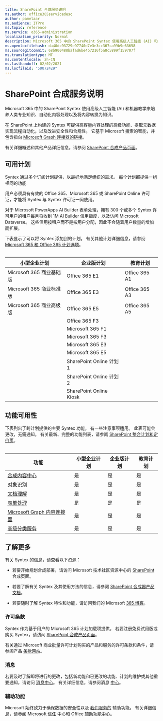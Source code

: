 ```yaml
---
title: SharePoint 合成服务说明
ms.author: office365servicedesc
author: pamelaar
ms.audience: ITPro
ms.topic: reference
ms.service: o365-administration
localization_priority: Normal
description: Microsoft 365 中的 SharePoint Syntex 使用高级人工智能 (AI) 和机器教学来培养人类专业知识、自动化内容处理以及将内容转换为知识。
ms.openlocfilehash: da40dc93729e97740d7e3e3cc367ca99b9e63658
ms.sourcegitcommit: 68b900488bafad6be4b7216f5a8c5899f159707f
ms.translationtype: MT
ms.contentlocale: zh-CN
ms.lasthandoff: 02/02/2021
ms.locfileid: "50072429"
---
```

# <a name="sharepoint-syntex-service-description"></a>SharePoint 合成服务说明 

Microsoft 365 中的 SharePoint Syntex 使用高级人工智能 (AI) 和机器教学来培养人类专业知识、自动化内容处理以及将内容转换为知识。

在 SharePoint 上构建的 Syntex 可提供高容量内容处理的高级功能、提取元数据实现流程自动化，以及改进安全性和合规性。 它基于 Microsoft 搜索的智能，并包含指向 [Microsoft Graph 连接器的链接](/microsoftsearch/connectors-overview)。

有关详细概述和其他产品详细信息，请参阅 [SharePoint 合成产品页面](https://aka.ms/sharepointsyntex)。

## <a name="available-plans"></a>可用计划

Syntex 通过多个订阅计划提供，以最好地满足组织的需求。 每个计划都提供一组相同的功能

用户必须具有有效的 Office 365、Microsoft 365 或 SharePoint Online 许可证，才能将 Syntex 与 Syntex 许可证一同使用。

对于 Microsoft PowerApps AI Builder 表单处理，拥有 300 个或多个 Syntex 许可用户的租户每月将收到 1M AI Builder 信用额度，以及访问 Microsoft Dataverse。 这些信用按租户而不是按用户分配，因此不会随着用户数量的增加而扩展。

下表显示了可以将 Syntex 添加到的计划。 有关其他计划详细信息，请参阅 [Microsoft 365 和 Office 365 计划选项](https://docs.microsoft.com/office365/servicedescriptions/office-365-platform-service-description/office-365-plan-options)。<br><br>


| 小型企业计划            | 企业版计划         | 教育计划     |
| ------------------------------- | ------------------------ | ------------------- |
| Microsoft 365 商业基础版    | Office 365 E1            | Office 365 A1       |
| Microsoft 365 商业标准版 | Office 365 E3            | Office 365 A3       |
| Microsoft 365 商业高级版  | Office 365 E5            | Office 365 A5       |
|                                 | Office 365 F3            |                     |
|                                 | Microsoft 365 F1         |                     |
|                                 | Microsoft 365 F3         |                     |
|                                 | Microsoft 365 E3         |                     |
|                                 | Microsoft 365 E5         |                     |
|                                 | SharePoint Online 计划 1 |                     |
|                                 | SharePoint Online 计划 2 |                     |
|                                 | SharePoint Online Kiosk  |                     |

## <a name="feature-availability"></a>功能可用性

下表列出了跨计划提供的主要 Syntex 功能。 有一些注意事项适用。 此表可能会更改，无需通知。 有关最新、完整的功能列表，请参阅 [SharePoint 整合计划和定价页](https://www.microsoft.com/microsoft-365/enterprise/sharepoint-syntex)。<br><br>

| 功能 | 小型企业计划 | 企业版计划 | 教育计划 |
|--|--|--|--|
| [合成内容中心](sharepoint-syntex-features.md#syntex-content-center) | 是 | 是 | 是 |
| [对象识别](sharepoint-syntex-features.md#object-recognition) | 是 | 是 | 是 |
| [文档理解](sharepoint-syntex-features.md#document-understanding) | 是 | 是 | 是 |
| [表单处理](sharepoint-syntex-features.md#form-processing) | 是 | 是 | 是 |
| [Microsoft Graph 内容连接器](sharepoint-syntex-features.md#microsoft-graph-content-connectors) | 是 | 是 | 是 |
| [高级分类服务](sharepoint-syntex-features.md#advanced-taxonomy-services) | 是 | 是 | 是 |

## <a name="learn-more"></a>了解更多

有关 Syntex 的信息，请查看以下资源：

  - 若要开始规划合成部署，请访问 Microsoft 技术社区资源中心的 [SharePoint](https://resources.techcommunity.microsoft.com/sharepoint-syntex/) 合成页面。

  - 若要了解有关 Syntex 及其使用方法的信息，请参阅 [SharePoint 合成器产品文档](/microsoft-365/contentunderstanding/)。

  - 若要随时了解 Syntex 特性和功能，请访问我们的 Microsoft [365 博客](https://go.microsoft.com/fwlink/?linkid=2084915)。

### <a name="licensing-terms"></a>许可条款

Syntex 作为基于用户的 Microsoft 365 计划加载项提供。 若要注册免费试用版或购买 Syntex，请访问 [SharePoint 合成产品页面](https://aka.ms/sharepointsyntex)。

有关通过 Microsoft 商业批量许可计划购买的产品和服务的许可条款和条件，请参阅产品 [条款网站](https://www.microsoft.com/licensing/terms/)。

### <a name="messaging"></a>消息 

若要及时了解即将进行的更改，包括新功能和已更改的功能、计划的维护或其他重要通知，请访问 [消息中心](https://go.microsoft.com/fwlink/p/?linkid=2070717)。 有关详细信息，请参阅消息 [中心](/microsoft-365/admin/manage/message-center)。

### <a name="accessibility"></a>辅助功能

Microsoft 始终致力于确保数据的安全性以及 [我们服务的](https://www.microsoft.com/trust-center/compliance/accessibility) 辅助功能。 有关详细信息，请参阅 Microsoft [信任](https://www.microsoft.com/trust-center) 中心和 Office [辅助功能中心](https://support.office.com/article/ecab0fcf-d143-4fe8-a2ff-6cd596bddc6d)。
